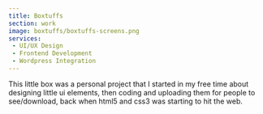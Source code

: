 ```yaml
---
title: Boxtuffs
section: work
image: boxtuffs/boxtuffs-screens.png
services:
 - UI/UX Design
 - Frontend Development
 - Wordpress Integration
---
```


This little box was a personal project that I started in my free time about designing little ui elements, then coding and uploading them for people to see/download, back when html5 and css3 was starting to hit the web.
